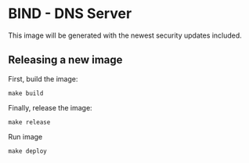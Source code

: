 # BIND - DNS Server

This image will be generated with the newest security updates included.

## Releasing a new image

First, build the image:

    make build

Finally, release the image:

    make release

Run image
   
    make deploy